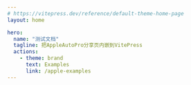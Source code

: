 ```yaml
---
# https://vitepress.dev/reference/default-theme-home-page
layout: home

hero:
  name: "测试文档"
  tagline: 把AppleAutoPro分享页内嵌到VitePress
  actions:
    - theme: brand
      text: Examples
      link: /apple-examples
---
```


